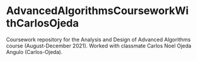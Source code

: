 # AdvancedAlgorithmsCourseworkWithCarlosOjeda
Coursework repository for the Analysis and Design of Advanced Algorithms course (August-December 2021). Worked with classmate Carlos Noel Ojeda Angulo (Carlos-Ojeda).

